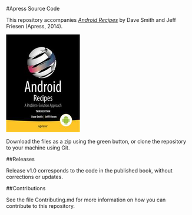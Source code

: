 #Apress Source Code

This repository accompanies [*Android Recipes*](http://www.apress.com/9781430263227) by Dave Smith and Jeff Friesen (Apress, 2014).

![Cover image](9781430263227.jpg)

Download the files as a zip using the green button, or clone the repository to your machine using Git.

##Releases

Release v1.0 corresponds to the code in the published book, without corrections or updates.

##Contributions

See the file Contributing.md for more information on how you can contribute to this repository.
